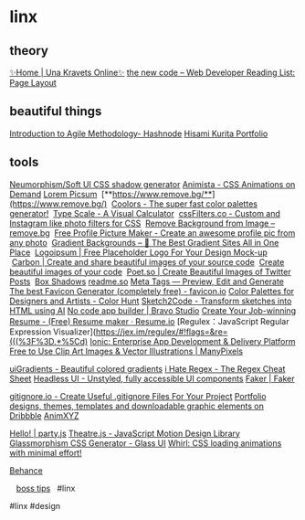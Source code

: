 # linx
## theory
[✨Home | Una Kravets Online✨](https://una.im/)
[the new code – Web Developer Reading List: Page Layout](https://thenewcode.com/779/Web-Developer-Reading-List-Page-Layout)

## beautiful things
[Introduction to Agile Methodology- Hashnode](https://gracious-grace.hashnode.dev/introduction-to-agile)
[Hisami Kurita Portfolio](https://hsmkrt1996.com/)


## tools
[Neumorphism/Soft UI CSS shadow generator](https://neumorphism.io/)
[Animista - CSS Animations on Demand](https://animista.net/)
[Lorem Picsum](https://picsum.photos/)
 [**https://www.remove.bg/**](https://www.remove.bg/)
 [Coolors - The super fast color palettes generator!](https://coolors.co/)
 [Type Scale - A Visual Calculator](https://type-scale.com/)
 [cssFilters.co - Custom and Instagram like photo filters for CSS](https://www.cssfilters.co/)
 [Remove Background from Image – remove.bg](https://www.remove.bg/)
 [Free Profile Picture Maker - Create an awesome profile pic from any photo](https://pfpmaker.com/)
 [Gradient Backgrounds – 🌈 The Best Gradient Sites All in One Place](https://cssgradient.io/gradient-backgrounds/)
 [Logoipsum | Free Placeholder Logo For Your Design Mock-up](https://logoipsum.com/)
 [Carbon | Create and share beautiful images of your source code](https://carbon.now.sh/)
 [Create beautiful images of your code](https://ray.so/)
 [Poet.so | Create Beautiful Images of Twitter Posts](https://poet.so/)
 [Box Shadows](https://box-shadow.dev/)
[readme.so](https://readme.so/)
[Meta Tags — Preview, Edit and Generate](https://metatags.io/)
[The best Favicon Generator (completely free) - favicon.io](https://favicon.io/)
[Color Palettes for Designers and Artists - Color Hunt](https://colorhunt.co/)
[Sketch2Code - Transform sketches into HTML using AI](https://sketch2code.azurewebsites.net/)
[No code app builder | Bravo Studio](https://www.bravostudio.app/)
[Create Your Job-winning Resume - (Free) Resume maker · Resume.io](https://resume.io/)
[Regulex：JavaScript Regular Expression Visualizer](https://jex.im/regulex/#!flags=&re=(((%3F%3D.*%5Cd)
[Ionic: Enterprise App Development & Delivery Platform](https://ionic.io/)
[Free to Use Clip Art Images & Vector Illustrations | ManyPixels](https://www.manypixels.co/gallery)

[uiGradients - Beautiful colored gradients](https://uigradients.com/)
[i Hate Regex - The Regex Cheat Sheet](https://ihateregex.io/)
[Headless UI - Unstyled, fully accessible UI components](https://headlessui.dev/)
[Faker | Faker](https://fakerjs.dev/)

[gitignore.io - Create Useful .gitignore Files For Your Project](https://www.toptal.com/developers/gitignore)
[Portfolio designs, themes, templates and downloadable graphic elements on Dribbble](https://dribbble.com/tags/portfolio)
[AnimXYZ](https://animxyz.com/)

[Hello! | party.js](https://party.js.org/)
[Theatre.js - JavaScript Motion Design Library](https://www.theatrejs.com/)
[Glassmorphism CSS Generator - Glass UI](https://ui.glass/generator/)
[Whirl: CSS loading animations with minimal effort!](https://whirl.netlify.app/)

[Behance](https://www.behance.net/search/projects?search=portfolio%20website&tracking_source=typeahead_nav_direct)

 
 [boss tips](web.dev)
 
#linx 








#linx
#design
